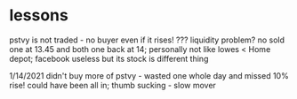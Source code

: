 # lessons

pstvy is not traded - no buyer even if it rises! ??? liquidity problem? no sold one at 13.45 and both one back at 14; personally not like lowes < Home depot; facebook useless but its stock is different thing

1/14/2021 didn't buy more of pstvy - wasted one whole day and missed 10% rise! could have been all in; thumb sucking - slow mover

